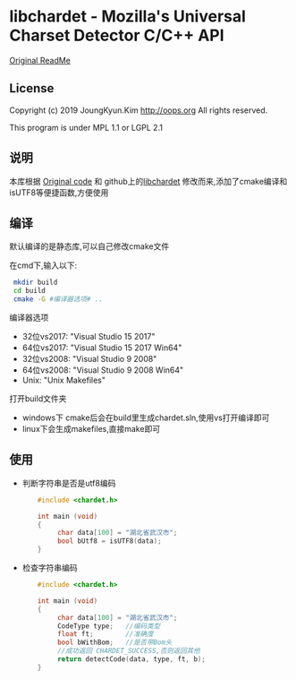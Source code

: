 libchardet - Mozilla's Universal Charset Detector C/C++ API
===
[Original ReadMe](./README.orig.md)
## License
Copyright (c) 2019 JoungKyun.Kim <http://oops.org> All rights reserved.

This program is under MPL 1.1 or LGPL 2.1

## 说明
本库根据  [Original code](http://lxr.mozilla.org/seamonkey/source/extensions/universalchardet/) 和 github上的[libchardet](https://github.com/Joungkyun/libchardet) 修改而来,添加了cmake编译和isUTF8等便捷函数,方便使用

## 编译
默认编译的是静态库,可以自己修改cmake文件

在cmd下,输入以下:

```bash
 mkdir build
 cd build
 cmake -G #编译器选项# ..
```

编译器选项

 * 32位vs2017:  "Visual Studio 15 2017"
 * 64位vs2017:  "Visual Studio 15 2017 Win64"
 * 32位vs2008:  "Visual Studio 9 2008"
 * 64位vs2008:  "Visual Studio 9 2008 Win64"
 * Unix:        "Unix Makefiles"
 
打开build文件夹
 * windows下 cmake后会在build里生成chardet.sln,使用vs打开编译即可
 * linux下会生成makefiles,直接make即可
 
## 使用

* 判断字符串是否是utf8编码
```c
       #include <chardet.h>

       int main (void) 
       {
            char data[100] = "湖北省武汉市";
            bool bUtf8 = isUTF8(data);
       }
```
* 检查字符串编码
```c
       #include <chardet.h>

       int main (void) 
       {
            char data[100] = "湖北省武汉市";
            CodeType type;   //编码类型
            float ft;        //准确度
            bool bWithBom;   //是否带Bom头
            //成功返回 CHARDET_SUCCESS,否则返回其他
            return detectCode(data, type, ft, b);
       }
```